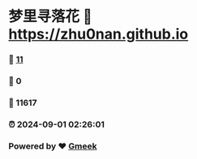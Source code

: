 # 梦里寻落花 :link: https://zhu0nan.github.io 
### :page_facing_up: [11](https://zhu0nan.github.io/tag.html) 
### :speech_balloon: 0 
### :hibiscus: 11617 
### :alarm_clock: 2024-09-01 02:26:01 
### Powered by :heart: [Gmeek](https://github.com/Meekdai/Gmeek)
